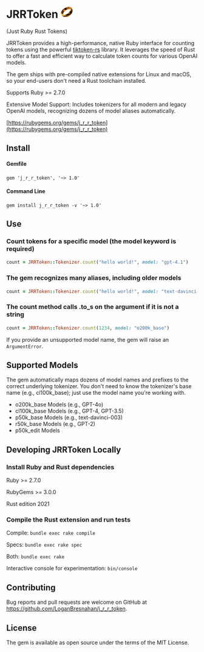 # JRRToken [<img src="https://github.com/LoganBresnahan/j_r_r_token/raw/main/.github/assets/ring.png" width="32px" alt="One ring to rule them all, one ring to find them, One ring to bring them all and in the darkness bind them.">](https://www.youtube.com/watch?v=lemgdzLDYqA)

(Just Ruby Rust Tokens)

JRRToken provides a high-performance, native Ruby interface for counting tokens using the powerful [tiktoken-rs](https://github.com/zurawiki/tiktoken-rs) library. It leverages the speed of Rust to offer a fast and efficient way to calculate token counts for various OpenAI models.

The gem ships with pre-compiled native extensions for Linux and macOS, so your end-users don't need a Rust toolchain installed.

Supports Ruby >= 2.7.0

Extensive Model Support: Includes tokenizers for all modern and legacy OpenAI models, recognizing dozens of model aliases automatically.

[https://rubygems.org/gems/j_r_r_token](https://rubygems.org/gems/j_r_r_token)

## Install

#### Gemfile
`gem 'j_r_r_token', '~> 1.0'`

#### Command Line
`gem install j_r_r_token -v '~> 1.0'`

## Use

### Count tokens for a specific model (the model keyword is required)
```Ruby
count = JRRToken::Tokenizer.count("hello world!", model: "gpt-4.1")
```

### The gem recognizes many aliases, including older models
```Ruby
count = JRRToken::Tokenizer.count("hello world!", model: "text-davinci-003")
```

### The count method calls .to_s on the argument if it is not a string
```Ruby
count = JRRToken::Tokenizer.count(1234, model: "o200k_base")
```

If you provide an unsupported model name, the gem will raise an `ArgumentError`.

## Supported Models
The gem automatically maps dozens of model names and prefixes to the correct underlying tokenizer. You don't need to know the tokenizer's base name (e.g., cl100k_base); just use the model name you're working with.

- o200k_base Models (e.g., GPT-4o)
- cl100k_base Models (e.g., GPT-4, GPT-3.5)
- p50k_base Models (e.g., text-davinci-003)
- r50k_base Models (e.g., GPT-2)
- p50k_edit Models

## Developing JRRToken Locally

### Install Ruby and Rust dependencies
Ruby >= 2.7.0

RubyGems >= 3.0.0

Rust edition 2021

### Compile the Rust extension and run tests
Compile:
`bundle exec rake compile`

Specs:
`bundle exec rake spec`

Both:
`bundle exec rake`

Interactive console for experimentation: `bin/console`

## Contributing

Bug reports and pull requests are welcome on GitHub at https://github.com/LoganBresnahan/j_r_r_token.

## License

The gem is available as open source under the terms of the MIT License.
